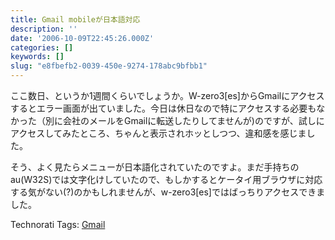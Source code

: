 ```yaml
---
title: Gmail mobileが日本語対応
description: ''
date: '2006-10-09T22:45:26.000Z'
categories: []
keywords: []
slug: "e8fbefb2-0039-450e-9274-178abc9bfbb1"
---
```

ここ数日、というか1週間くらいでしょうか。W-zero3\[es\]からGmailにアクセスするとエラー画面が出ていました。今日は休日なので特にアクセスする必要もなかった（別に会社のメールをGmailに転送したりしてませんが)のですが、試しにアクセスしてみたところ、ちゃんと表示されホッとしつつ、違和感を感じました。

そう、よく見たらメニューが日本語化されていたのですよ。まだ手持ちのau(W32S)では文字化けしていたので、もしかするとケータイ用ブラウザに対応する気がない(?)のかもしれませんが、w-zero3\[es\]ではばっちりアクセスできました。

Technorati Tags: [Gmail](http://www.technorati.com/tag/Gmail)